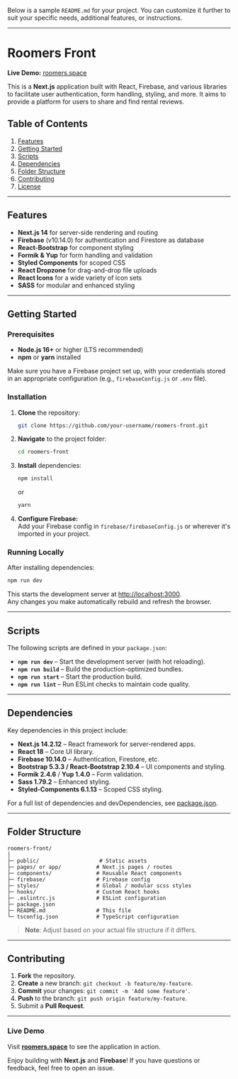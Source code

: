 Below is a sample `README.md` for your project. You can customize it further to suit your specific needs, additional features, or instructions.

---

# Roomers Front

**Live Demo:** [roomers.space](https://roomers.space)

This is a **Next.js** application built with React, Firebase, and various libraries to facilitate user authentication, form handling, styling, and more. It aims to provide a platform for users to share and find rental reviews.

## Table of Contents

1. [Features](#features)
2. [Getting Started](#getting-started)
3. [Scripts](#scripts)
4. [Dependencies](#dependencies)
5. [Folder Structure](#folder-structure)
6. [Contributing](#contributing)
7. [License](#license)

---

## Features

- **Next.js 14** for server-side rendering and routing
- **Firebase** (v10.14.0) for authentication and Firestore as database
- **React-Bootstrap** for component styling
- **Formik & Yup** for form handling and validation
- **Styled Components** for scoped CSS
- **React Dropzone** for drag-and-drop file uploads
- **React Icons** for a wide variety of icon sets
- **SASS** for modular and enhanced styling

---

## Getting Started

### Prerequisites

- **Node.js 16+** or higher (LTS recommended)
- **npm** or **yarn** installed

Make sure you have a Firebase project set up, with your credentials stored in an appropriate configuration (e.g., `firebaseConfig.js` or `.env` file).

### Installation

1. **Clone** the repository:

   ```bash
   git clone https://github.com/your-username/roomers-front.git
   ```

2. **Navigate** to the project folder:

   ```bash
   cd roomers-front
   ```

3. **Install** dependencies:

   ```bash
   npm install
   ```

   or

   ```bash
   yarn
   ```

4. **Configure Firebase:**  
   Add your Firebase config in `firebase/firebaseConfig.js` or wherever it's imported in your project.

### Running Locally

After installing dependencies:

```bash
npm run dev
```

This starts the development server at [http://localhost:3000](http://localhost:3000).  
Any changes you make automatically rebuild and refresh the browser.

---

## Scripts

The following scripts are defined in your `package.json`:

- **`npm run dev`** – Start the development server (with hot reloading).
- **`npm run build`** – Build the production-optimized bundles.
- **`npm run start`** – Start the production build.
- **`npm run lint`** – Run ESLint checks to maintain code quality.

---

## Dependencies

Key dependencies in this project include:

- **Next.js 14.2.12** – React framework for server-rendered apps.
- **React 18** – Core UI library.
- **Firebase 10.14.0** – Authentication, Firestore, etc.
- **Bootstrap 5.3.3 / React-Bootstrap 2.10.4** – UI components and styling.
- **Formik 2.4.6** / **Yup 1.4.0** – Form validation.
- **Sass 1.79.2** – Enhanced styling.
- **Styled-Components 6.1.13** – Scoped CSS styling.

For a full list of dependencies and devDependencies, see [package.json](./package.json).

---

## Folder Structure

```
roomers-front/
│
├─ public/                   # Static assets
├─ pages/ or app/           # Next.js pages / routes
├─ components/              # Reusable React components
├─ firebase/                # Firebase config
├─ styles/                  # Global / modular scss styles
├─ hooks/                   # Custom React hooks
├─ .eslintrc.js             # ESLint configuration
├─ package.json
├─ README.md                # This file
└─ tsconfig.json            # TypeScript configuration
```

> **Note**: Adjust based on your actual file structure if it differs.

---

## Contributing

1. **Fork** the repository.
2. **Create** a new branch: `git checkout -b feature/my-feature`.
3. **Commit** your changes: `git commit -m 'Add some feature'`.
4. **Push** to the branch: `git push origin feature/my-feature`.
5. Submit a **Pull Request**.

---

### Live Demo

Visit **[roomers.space](https://roomers.space)** to see the application in action.

Enjoy building with **Next.js** and **Firebase**! If you have questions or feedback, feel free to open an issue.
